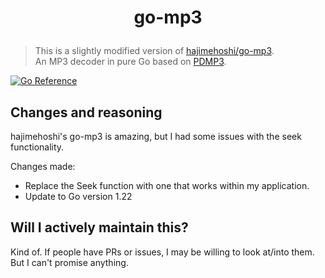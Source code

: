 # <p align=center>go-mp3</p>
> This is a slightly modified version of [hajimehoshi/go-mp3](https://github.com/hajimehoshi/go-mp3). <br/>An MP3 decoder in pure Go based on [PDMP3](https://github.com/technosaurus/PDMP3). 

[![Go Reference](https://pkg.go.dev/badge/github.com/imcarsen/go-mp3.svg)](https://pkg.go.dev/github.com/imcarsen/go-mp3) 

## Changes and reasoning
hajimehoshi's go-mp3 is amazing, but I had some issues with the seek functionality.

Changes made:
- Replace the Seek function with one that works within my application.
- Update to Go version 1.22

## Will I actively maintain this?
Kind of. If people have PRs or issues, I may be willing to look at/into them. But I can't promise anything.
